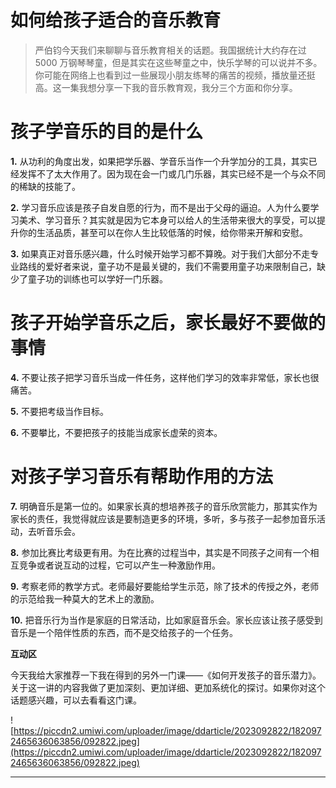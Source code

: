 # 如何给孩子适合的音乐教育

> 严伯钧今天我们来聊聊与音乐教育相关的话题。我国据统计大约存在过 5000 万钢琴琴童，但是其实在这些琴童之中，快乐学琴的可以说并不多。你可能在网络上也看到过一些展现小朋友练琴的痛苦的视频，播放量还挺高。这一集我想分享一下我的音乐教育观，我分三个方面和你分享。

# 孩子学音乐的目的是什么

 **1.** 从功利的角度出发，如果把学乐器、学音乐当作一个升学加分的工具，其实已经发挥不了太大作用了。因为现在会一门或几门乐器，其实已经不是一个与众不同的稀缺的技能了。

 **2.** 学习音乐应该是孩子自发自愿的行为，而不是出于父母的逼迫。人为什么要学习美术、学习音乐？其实就是因为它本身可以给人的生活带来很大的享受，可以提升你的生活品质，甚至可以在你人生比较低落的时候，给你带来开解和安慰。

 **3.** 如果真正对音乐感兴趣，什么时候开始学习都不算晚。对于我们大部分不走专业路线的爱好者来说，童子功不是最关键的，我们不需要用童子功来限制自己，缺少了童子功的训练也可以学好一门乐器。

# 孩子开始学音乐之后，家长最好不要做的事情

 **4.** 不要让孩子把学习音乐当成一件任务，这样他们学习的效率非常低，家长也很痛苦。

 **5.** 不要把考级当作目标。

 **6.** 不要攀比，不要把孩子的技能当成家长虚荣的资本。

# 对孩子学习音乐有帮助作用的方法

 **7.** 明确音乐是第一位的。如果家长真的想培养孩子的音乐欣赏能力，那其实作为家长的责任，我觉得就应该是要制造更多的环境，多听，多与孩子一起参加音乐活动，去听音乐会。

 **8.** 参加比赛比考级更有用。为在比赛的过程当中，其实是不同孩子之间有一个相互竞争或者说互动的过程，它可以产生一种激励作用。

 **9.** 考察老师的教学方式。老师最好要能给学生示范，除了技术的传授之外，老师的示范给我一种莫大的艺术上的激励。

 **10.** 把音乐行为当作是家庭的日常活动，比如家庭音乐会。家长应该让孩子感受到音乐是一个陪伴性质的东西，而不是交给孩子的一个任务。

 **互动区**

今天我给大家推荐一下我在得到的另外一门课——《如何开发孩子的音乐潜力》。关于这一讲的内容我做了更加深刻、更加详细、更加系统化的探讨。如果你对这个话题感兴趣，可以去看看这门课。

![https://piccdn2.umiwi.com/uploader/image/ddarticle/2023092822/1820972465636063856/092822.jpeg](https://piccdn2.umiwi.com/uploader/image/ddarticle/2023092822/1820972465636063856/092822.jpeg)

---
